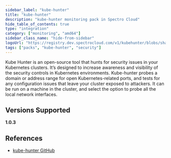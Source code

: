 ```yaml
---
sidebar_label: "kube-hunter"
title: "kube-hunter"
description: "kube-hunter monitoring pack in Spectro Cloud"
hide_table_of_contents: true
type: "integration"
category: ["monitoring", "amd64"]
sidebar_class_name: "hide-from-sidebar"
logoUrl: "https://registry.dev.spectrocloud.com/v1/kubehunter/blobs/sha256:6b6b9138fa056677646712a888192498247f71aa421edd27b25458a8fbf8af0c?type=image.webp"
tags: ["packs", "kube-hunter", "security"]
---
```


Kube Hunter is an open-source tool that hunts for security issues in your Kubernetes clusters. It’s designed to increase
awareness and visibility of the security controls in Kubernetes environments. Kube-hunter probes a domain or address
range for open Kubernetes-related ports, and tests for any configuration issues that leave your cluster exposed to
attackers. It can be run on a machine in the cluster, and select the option to probe all the local network interfaces.

## Versions Supported

<Tabs queryString="vesions">

<TabItem label="1.0.x" value="1.0.x">

**1.0.3**

</TabItem>
</Tabs>

## References

- [kube-hunter GitHub](https://github.com/aquasecurity/kube-hunter/)
